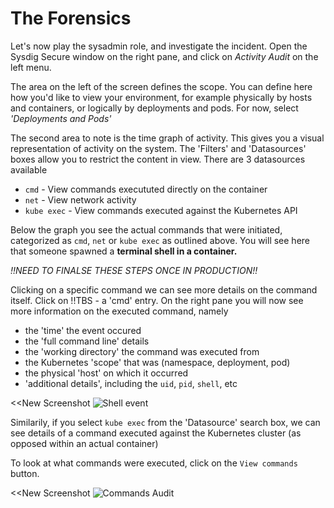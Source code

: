 # The Forensics

Let's now play the sysadmin role, and investigate the incident.  Open the Sysdig Secure window on the right pane, and click on *Activity Audit* on the left menu.

The area on the left of the screen defines the scope. You can define here how you'd like to view your environment, for example physically by hosts and containers, or logically by deployments and pods. For now, select *'Deployments and Pods'*

The second area to note is the time graph of activity.  This gives you a visual representation of activity on the system. The 'Filters' and 'Datasources' boxes allow you to restrict the content in view. There are 3 datasources available

 - `cmd` - View commands execututed directly on the container
 - `net` - View network activity
 - `kube exec` - View commands executed against the Kubernetes API

Below the graph you see the actual commands that were initiated, categorized as `cmd`, `net` or `kube exec` as outlined above.  You will see here that someone spawned a **terminal shell in a container.**  

*!!NEED TO FINALSE THESE STEPS ONCE IN PRODUCTION!!*

Clicking on a specific command we can see more details on the command itself.  Click on !!TBS - a 'cmd' entry.  On the right pane you will now see more information on the executed command, namely

 - the 'time' the event occured
 - the 'full command line' details
 - the 'working directory' the command was executed from
 - the Kubernetes 'scope' that was (namespace, deployment, pod)
 - the physical 'host' on which it occurred
 - 'additional details', including the `uid`, `pid`, `shell`, etc

<<New Screenshot
![Shell event](/sysdig/courses/secure/secure-lab08/assets/shell_event.png)

Similarily, if you select `kube exec` from the 'Datasource' search box, we can see details of a command executed against the Kubernetes cluster (as opposed within an actual container)


To look at what commands were executed, click on the `View commands` button.


<<New Screenshot
![Commands Audit](/sysdig/courses/secure/secure-lab08/assets/commands_audit.png)
